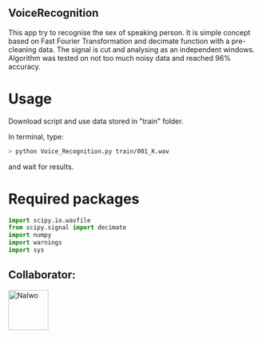 
## VoiceRecognition

This app try to recognise the sex of speaking person. It is simple concept based on Fast Fourier Transformation and decimate function with a pre-cleaning data. The signal is cut and analysing as an independent windows. Algorithm was tested on not too much noisy data and reached 96% accuracy.

# Usage

Download script and use data stored in "train" folder.

In terminal, type:
```bash
> python Voice_Recognition.py train/001_K.wav
```
and wait for results.

# Required packages

```python
import scipy.io.wavfile
from scipy.signal import decimate
import numpy
import warnings
import sys
```


## Collaborator:

<a href="https://github.com/NaIwo"><img src="https://avatars3.githubusercontent.com/u/38052250?s=400&v=4" title="NaIwo" width="80" height="80"></a>
